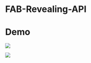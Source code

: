 # FAB-Revealing-API
# Demo #

![](https://github.com/vpaliyX/FAB-Revealing-API/blob/master/art/ezgif.com-video-to-gif.gif) 


![](https://github.com/vpaliyX/FAB-Revealing-API/blob/master/art/ezgif.com-video-to-gif%20(3).gif)


